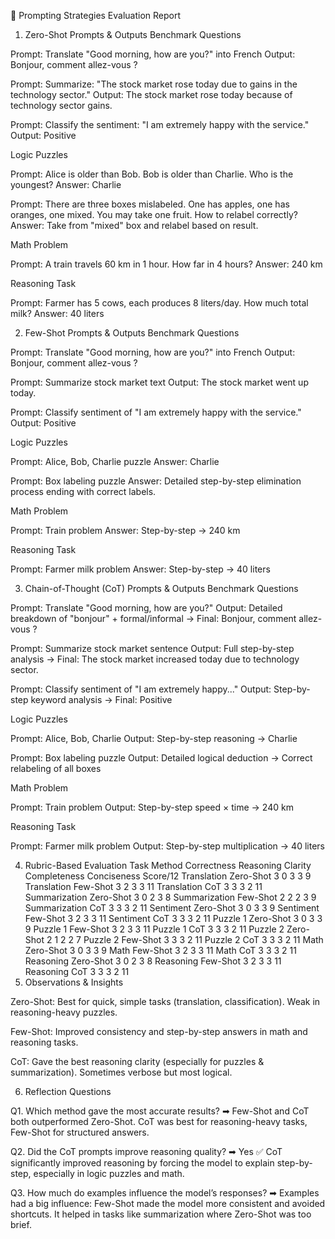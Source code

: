 📑 Prompting Strategies Evaluation Report
1. Zero-Shot Prompts & Outputs
Benchmark Questions

Prompt: Translate "Good morning, how are you?" into French
Output: Bonjour, comment allez-vous ?

Prompt: Summarize: "The stock market rose today due to gains in the technology sector."
Output: The stock market rose today because of technology sector gains.

Prompt: Classify the sentiment: "I am extremely happy with the service."
Output: Positive

Logic Puzzles

Prompt: Alice is older than Bob. Bob is older than Charlie. Who is the youngest?
Answer: Charlie

Prompt: There are three boxes mislabeled. One has apples, one has oranges, one mixed. You may take one fruit. How to relabel correctly?
Answer: Take from "mixed" box and relabel based on result.

Math Problem

Prompt: A train travels 60 km in 1 hour. How far in 4 hours?
Answer: 240 km

Reasoning Task

Prompt: Farmer has 5 cows, each produces 8 liters/day. How much total milk?
Answer: 40 liters

2. Few-Shot Prompts & Outputs
Benchmark Questions

Prompt: Translate "Good morning, how are you?" into French
Output: Bonjour, comment allez-vous ?

Prompt: Summarize stock market text
Output: The stock market went up today.

Prompt: Classify sentiment of "I am extremely happy with the service."
Output: Positive

Logic Puzzles

Prompt: Alice, Bob, Charlie puzzle
Answer: Charlie

Prompt: Box labeling puzzle
Answer: Detailed step-by-step elimination process ending with correct labels.

Math Problem

Prompt: Train problem
Answer: Step-by-step → 240 km

Reasoning Task

Prompt: Farmer milk problem
Answer: Step-by-step → 40 liters

3. Chain-of-Thought (CoT) Prompts & Outputs
Benchmark Questions

Prompt: Translate "Good morning, how are you?"
Output: Detailed breakdown of "bonjour" + formal/informal → Final: Bonjour, comment allez-vous ?

Prompt: Summarize stock market sentence
Output: Full step-by-step analysis → Final: The stock market increased today due to technology sector.

Prompt: Classify sentiment of "I am extremely happy..."
Output: Step-by-step keyword analysis → Final: Positive

Logic Puzzles

Prompt: Alice, Bob, Charlie
Output: Step-by-step reasoning → Charlie

Prompt: Box labeling puzzle
Output: Detailed logical deduction → Correct relabeling of all boxes

Math Problem

Prompt: Train problem
Output: Step-by-step speed × time → 240 km

Reasoning Task

Prompt: Farmer milk problem
Output: Step-by-step multiplication → 40 liters

4. Rubric-Based Evaluation
Task	Method	Correctness	Reasoning Clarity	Completeness	Conciseness	Score/12
Translation	Zero-Shot	3	0	3	3	9
Translation	Few-Shot	3	2	3	3	11
Translation	CoT	3	3	3	2	11
Summarization	Zero-Shot	3	0	2	3	8
Summarization	Few-Shot	2	2	2	3	9
Summarization	CoT	3	3	3	2	11
Sentiment	Zero-Shot	3	0	3	3	9
Sentiment	Few-Shot	3	2	3	3	11
Sentiment	CoT	3	3	3	2	11
Puzzle 1	Zero-Shot	3	0	3	3	9
Puzzle 1	Few-Shot	3	2	3	3	11
Puzzle 1	CoT	3	3	3	2	11
Puzzle 2	Zero-Shot	2	1	2	2	7
Puzzle 2	Few-Shot	3	3	3	2	11
Puzzle 2	CoT	3	3	3	2	11
Math	Zero-Shot	3	0	3	3	9
Math	Few-Shot	3	2	3	3	11
Math	CoT	3	3	3	2	11
Reasoning	Zero-Shot	3	0	2	3	8
Reasoning	Few-Shot	3	2	3	3	11
Reasoning	CoT	3	3	3	2	11
5. Observations & Insights

Zero-Shot: Best for quick, simple tasks (translation, classification). Weak in reasoning-heavy puzzles.

Few-Shot: Improved consistency and step-by-step answers in math and reasoning tasks.

CoT: Gave the best reasoning clarity (especially for puzzles & summarization). Sometimes verbose but most logical.

6. Reflection Questions

Q1. Which method gave the most accurate results?
➡ Few-Shot and CoT both outperformed Zero-Shot. CoT was best for reasoning-heavy tasks, Few-Shot for structured answers.

Q2. Did the CoT prompts improve reasoning quality?
➡ Yes ✅ CoT significantly improved reasoning by forcing the model to explain step-by-step, especially in logic puzzles and math.

Q3. How much do examples influence the model’s responses?
➡ Examples had a big influence: Few-Shot made the model more consistent and avoided shortcuts. It helped in tasks like summarization where Zero-Shot was too brief.
